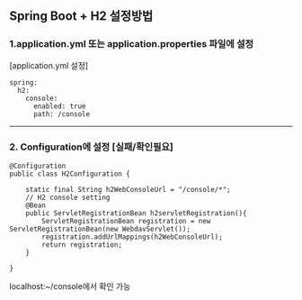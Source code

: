 ## Spring Boot + H2 설정방법

### 1.application.yml 또는 application.properties 파일에 설정
[application.yml 설정]
```
spring:
  h2:
    console:
      enabled: true
      path: /console
```

<hr/>

### 2. Configuration에 설정 [실패/확인필요]
```
@Configuration
public class H2Configuration {

    static final String h2WebConsoleUrl = "/console/*";
    // H2 console setting
    @Bean
    public ServletRegistrationBean h2servletRegistration(){
        ServletRegistrationBean registration = new ServletRegistrationBean(new WebdavServlet());
        registration.addUrlMappings(h2WebConsoleUrl);
        return registration;
    }

}
```

localhost:~/console에서 확인 가능
